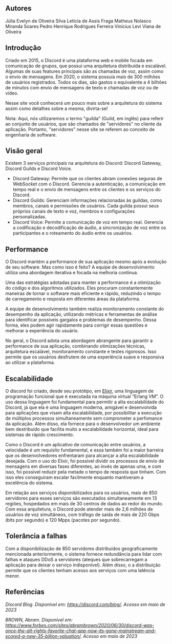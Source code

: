 ## Autores

Júlia Evelyn de Oliveira Silva
Letícia de Assis Fraga
Matheus Nolasco Miranda Soares
Pedro Henrique Rodrigues Ferreira
Vinícius Levi Viana de Oliveira

## Introdução

Criado em 2015, o Discord é uma plataforma web e mobile focada em comunicação de grupos, que possui uma arquitetura distribuída e escalável. Algumas de suas features principais são as chamadas de voz, assim como o envio de mensagens. Em 2020, o sistema possuía mais de 300 milhões de usuários registrados. Todos os dias, são gastos o equivalente a 4 bilhões de minutos com envio de mensagens de texto e chamadas de voz ou de vídeo.

Nesse site você conhecerá um pouco mais sobre a arquitetura do sistema assim como detalhes sobre a mesma, divirta-se!

Nota: Aqui, nós utilizaremos o termo "guilda" (Guild, em inglês) para referir ao conjunto de usuários, que são chamados de "servidores" no cliente da aplicação. Portanto, "servidores" nesse site se referem ao conceito de engenharia de software.

## Visão geral

Existem 3 serviços principais na arquitetura do Discord: Discord Gateway, Discord Guilds e Discord Voice.

- Discord Gateway: Permite que os clientes abram conexões seguras de WebSocket com o Discord. Gerencia a autenticação, a comunicação em tempo real e o envio de mensagens entre os clientes e os serviços do Discord.
- Discord Guilds: Gerenciam informações relacionadas às guildas, como membros, canais e permissões de usuários. Cada guilda possui seus próprios canais de texto e voz, membros e configurações personalizadas.
- Discord Voice: Permite a comunicação de voz em tempo real. Gerencia a codificação e decodificação de áudio, a sincronização de voz entre os participantes e o roteamento do áudio entre os usuários.

## Performance

O Discord mantém a performance de sua aplicação mesmo após a evolução de seu software. Mas como isso é feito? A equipe de desenvolvimento utiliza uma abordagem iterativa e focada na melhoria contínua.

Uma das estratégias adotadas para manter a performance é a otimização do código e dos algoritmos utilizados. Eles procuram constantemente maneiras de tornar o software mais eficiente e rápido, reduzindo o tempo de carregamento e resposta em diferentes áreas da plataforma.

A equipe de desenvolvimento também realiza monitoramento constante do desempenho da aplicação, utilizando métricas e ferramentas de análise para identificar possíveis gargalos e problemas de desempenho. Dessa forma, eles podem agir rapidamente para corrigir essas questões e melhorar a experiência do usuário.

No geral, o Discord adota uma abordagem abrangente para garantir a performance de sua aplicação, combinando otimizações técnicas, arquitetura escalável, monitoramento constante e testes rigorosos. Isso permite que os usuários desfrutem de uma experiência suave e responsiva ao utilizar a plataforma.

## Escalabilidade

O discord foi criado, desde seu protótipo, em [Elixir](https://elixir-lang.org/), uma linguagem de programação funcional que é executada na máquina virtual “Erlang VM”. O uso dessa linguagem foi fundamental para permitir a alta escalabilidade do Discord, já que ela é uma linguagem moderna, amigável e desenvolvida para aplicações que visam alta escalabilidade, por possibilitar a execução de múltiplos processos simultaneamente sem comprometer a perfomance da aplicação. Além disso, ela fornece para o desenvolvedor um ambiente bem destribuído que facilita muito a escalabilidade horizontal, ideal para sistemas de rápido crescimento. 

Como o Discord é um aplicativo de comunicação entre usuários, a velocidade é um requisito fundamental, e essa também foi a maior barreira que os desenvolvedores enfrentaram para alcançar a alta escalabilidade desejada. Com o uso do Elixir, foi possível dividir os processos de envio de mensagens em diversas fases diferentes, ao invés de apenas uma, e com isso, foi possível reduzir pela metade o tempo de resposta que tinham. Com isso eles conseguiram escalar facilmente enquanto mantiveram a excelência do sistema.

Em relação aos serviços disponibilizados para os usuários, mais de 850 servidores para esses serviços são executados simultaneamente em 13 regiões, hospedados em mais de 30 centros de dados ao redor do mundo. Com essa arquitetura, o Discord pode atender mais de 2,6 milhões de usuários de voz simultâneos, com tráfego de saída de mais de 220 Gbps (bits por segundo) e 120 Mpps (pacotes por segundo).

## Tolerância a falhas

Com a disponibilização de 850 servidores distribuídos geograficamente mencionada anteriormente, o sistema fornece redundância para lidar com falhas e ataques DDoS a servidores (ateques que sobrecarregam a aplicação para deixar o serviço indisponível). Além disso, o a distribuição permite que os clientes tenham acesso aos serviços com uma latência menor.

## Referências

_Discord Blog. Disponível em: https://discord.com/blog/. Acesso em maio de 2023_

_BROWN, Abram. Disponível em: https://www.forbes.com/sites/abrambrown/2020/06/30/discord-was-once-the-alt-rights-favorite-chat-app-now-its-gone-mainstream-and-scored-a-new-35-billion-valuation/. Acesso em maio de 2023_

